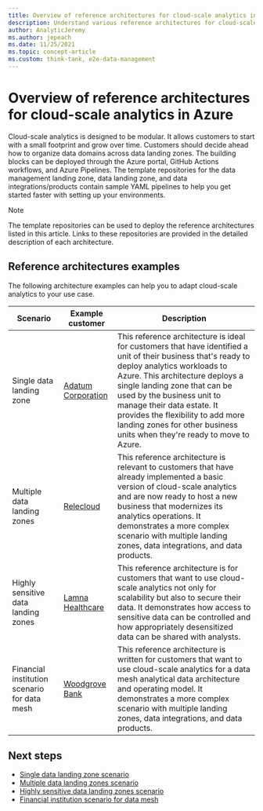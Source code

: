 ```yaml
---
title: Overview of reference architectures for cloud-scale analytics in Azure
description: Understand various reference architectures for cloud-scale analytics in Azure.
author: AnalyticJeremy
ms.author: jepeach
ms.date: 11/25/2021
ms.topic: concept-article
ms.custom: think-tank, e2e-data-management
---
```


# Overview of reference architectures for cloud-scale analytics in Azure

Cloud-scale analytics is designed to be modular. It allows customers to start with a small footprint and grow over time. Customers should decide ahead how to organize data domains across data landing zones. The building blocks can be deployed through the Azure portal, GitHub Actions workflows, and Azure Pipelines. The template repositories for the data management landing zone, data landing zone, and data integrations/products contain sample YAML pipelines to help you get started faster with setting up your environments.

> [!NOTE]
> The template repositories can be used to deploy the reference architectures listed in this article. Links to these repositories are provided in the detailed description of each architecture.

## Reference architectures examples

The following architecture examples can help you to adapt cloud-scale analytics to your use case.

| Scenario                                     | Example customer                                       | Description                                                                                                                                                                                                                                                                                                                                                                                  |
|----------------------------------------------|--------------------------------------------------------|----------------------------------------------------------------------------------------------------------------------------------------------------------------------------------------------------------------------------------------------------------------------------------------------------------------------------------------------------------------------------------------------|
| Single data landing zone                     | [Adatum Corporation](reference-architecture-adatum.md) | This reference architecture is ideal for customers that have identified a unit of their business that's ready to deploy analytics workloads to Azure. This architecture deploys a single landing zone that can be used by the business unit to manage their data estate. It provides the flexibility to add more landing zones for other business units when they're ready to move to Azure. |
| Multiple data landing zones                  | [Relecloud](reference-architecture-relecloud.md)       | This reference architecture is relevant to customers that have already implemented a basic version of cloud-scale analytics and are now ready to host a new business that modernizes its analytics operations. It demonstrates a more complex scenario with multiple landing zones, data integrations, and data products.                                                                    |
| Highly sensitive data landing zones          | [Lamna Healthcare](reference-architecture-lamna.md)    | This reference architecture is for customers that want to use cloud-scale analytics not only for scalability but also to secure their data. It demonstrates how access to sensitive data can be controlled and how appropriately desensitized data can be shared with analysts.                                                                                                              |
| Financial institution scenario for data mesh | [Woodgrove Bank](data-mesh-scenario.md)  | This reference architecture is written for customers that want to use cloud-scale analytics for a data mesh analytical data architecture and operating model. It demonstrates a more complex scenario with multiple landing zones, data integrations, and data products.                                                                                                                                          |

## Next steps

- [Single data landing zone scenario](./reference-architecture-adatum.md)
- [Multiple data landing zones scenario](reference-architecture-relecloud.md)
- [Highly sensitive data landing zones scenario](reference-architecture-lamna.md)
- [Financial institution scenario for data mesh](data-mesh-scenario.md)
